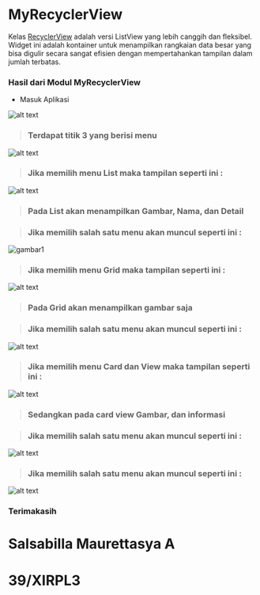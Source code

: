 # MyRecyclerView
Kelas [RecyclerView](https://google-developer-training.github.io/android-developer-fundamentals-course-concepts/idn/Unit%202/44_c_recyclerview.html) adalah versi ListView yang lebih canggih dan fleksibel. Widget ini adalah kontainer untuk menampilkan rangkaian data besar yang bisa digulir secara sangat efisien dengan mempertahankan tampilan dalam jumlah terbatas.

### Hasil dari Modul MyRecyclerView

- Masuk Aplikasi

![alt text](MyRecyclerView/menu.jpg)

> ### Terdapat titik 3 yang berisi menu

![alt text](MyRecyclerView/option.jpg)

> ### Jika memilih menu List maka tampilan seperti ini :

![alt text](MyRecyclerView/list.jpg)

> ### Pada List akan menampilkan Gambar, Nama, dan Detail

> ### Jika memilih salah satu menu akan muncul seperti ini :

![gambar1](MyRecyclerView/tampilanlist.jpg)

> ### Jika memilih menu Grid maka tampilan seperti ini :

![alt text](MyRecyclerView/grid.jpg)

> ### Pada Grid akan menampilkan gambar saja

> ### Jika memilih salah satu menu akan muncul seperti ini :

![alt text](MyRecyclerView/tampilangrid.jpg)

> ### Jika memilih menu Card dan View maka tampilan seperti ini :

![alt text](MyRecyclerView/cardview.jpg)

> ### Sedangkan pada card view Gambar, dan informasi

> ### Jika memilih salah satu menu akan muncul seperti ini :

![alt text](MyRecyclerView/tampilancardview.jpg)

> ### Jika memilih salah satu menu akan muncul seperti ini :

![alt text](MyRecyclerView/tampilanlist.jpg)

### Terimakasih

# Salsabilla Maurettasya A

# 39/XIRPL3
